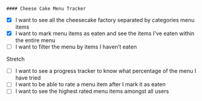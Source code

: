                                                                             #### Cheese Cake Menu Tracker

- [X] I want to see all the cheesecake factory separated by categories menu items
- [X] I want to mark menu items as eaten and see the items I've eaten within the entire menu
- [ ] I want to filter the menu by items I haven’t eaten

Stretch
- [ ] I want to see a progress tracker to know what percentage of the menu I have tried
- [ ] I want to be able to rate a menu item after I mark it as eaten
- [ ] I want to see the highest rated menu items amongst all users